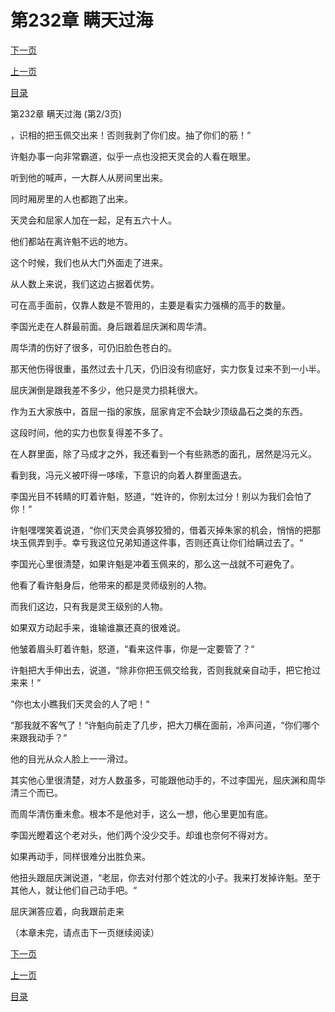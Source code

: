 <h1>第232章   瞒天过海</h1>
            <div><p><a href="./0695_%E7%AC%AC232%E7%AB%A0_%E7%9E%92%E5%A4%A9%E8%BF%87%E6%B5%B7.md">下一页</a></p><p><a href="./0693_%E7%AC%AC232%E7%AB%A0_%E7%9E%92%E5%A4%A9%E8%BF%87%E6%B5%B7.md">上一页</a></p><p><a href="../">目录</a></p></div>
            <div><p>第232章   瞒天过海 (第2/3页)</p><p>，识相的把玉佩交出来！否则我剥了你们皮。抽了你们的筋！“</p><p>许魁办事一向非常霸道，似乎一点也没把天灵会的人看在眼里。</p><p>听到他的喊声，一大群人从房间里出来。</p><p>同时厢房里的人也都跑了出来。</p><p>天灵会和屈家人加在一起，足有五六十人。</p><p>他们都站在离许魁不远的地方。</p><p>这个时候，我们也从大门外面走了进来。</p><p>从人数上来说，我们这边占据着优势。</p><p>可在高手面前，仅靠人数是不管用的，主要是看实力强横的高手的数量。</p><p>李国光走在人群最前面。身后跟着屈庆渊和周华清。</p><p>周华清的伤好了很多，可仍旧脸色苍白的。</p><p>那天他伤得很重，虽然过去十几天，仍旧没有彻底好，实力恢复过来不到一小半。</p><p>屈庆渊倒是跟我差不多少，他只是灵力损耗很大。</p><p>作为五大家族中，首屈一指的家族，屈家肯定不会缺少顶级晶石之类的东西。</p><p>这段时间，他的实力也恢复得差不多了。</p><p>在人群里面，除了马成才之外，我还看到一个有些熟悉的面孔，居然是冯元义。</p><p>看到我，冯元义被吓得一哆嗦，下意识的向着人群里面退去。</p><p>李国光目不转睛的盯着许魁，怒道，“姓许的，你别太过分！别以为我们会怕了你！“</p><p>许魁嘿嘿笑着说道，“你们天灵会真够狡猾的，借着灭掉朱家的机会，悄悄的把那块玉佩弄到手。幸亏我这位兄弟知道这件事，否则还真让你们给瞒过去了。“</p><p>李国光心里很清楚，如果许魁是冲着玉佩来的，那么这一战就不可避免了。</p><p>他看了看许魁身后，他带来的都是灵师级别的人物。</p><p>而我们这边，只有我是灵王级别的人物。</p><p>如果双方动起手来，谁输谁赢还真的很难说。</p><p>他皱着眉头盯着许魁，怒道，“看来这件事，你是一定要管了？“</p><p>许魁把大手伸出去，说道，“除非你把玉佩交给我，否则我就亲自动手，把它抢过来来！“</p><p>“你也太小瞧我们天灵会的人了吧！“</p><p>“那我就不客气了！“许魁向前走了几步，把大刀横在面前，冷声问道，“你们哪个来跟我动手？“</p><p>他的目光从众人脸上一一滑过。</p><p>其实他心里很清楚，对方人数虽多，可能跟他动手的，不过李国光，屈庆渊和周华清三个而已。</p><p>而周华清伤重未愈。根本不是他对手，这么一想，他心里更加有底。</p><p>李国光瞪着这个老对头，他们两个没少交手。却谁也奈何不得对方。</p><p>如果再动手，同样很难分出胜负来。</p><p>他扭头跟屈庆渊说道，“老屈，你去对付那个姓沈的小子。我来打发掉许魁。至于其他人，就让他们自己动手吧。“</p><p>屈庆渊答应着，向我跟前走来</p><p>（本章未完，请点击下一页继续阅读）</p></div>
            <div><p><a href="./0695_%E7%AC%AC232%E7%AB%A0_%E7%9E%92%E5%A4%A9%E8%BF%87%E6%B5%B7.md">下一页</a></p><p><a href="./0693_%E7%AC%AC232%E7%AB%A0_%E7%9E%92%E5%A4%A9%E8%BF%87%E6%B5%B7.md">上一页</a></p><p><a href="../">目录</a></p></div>